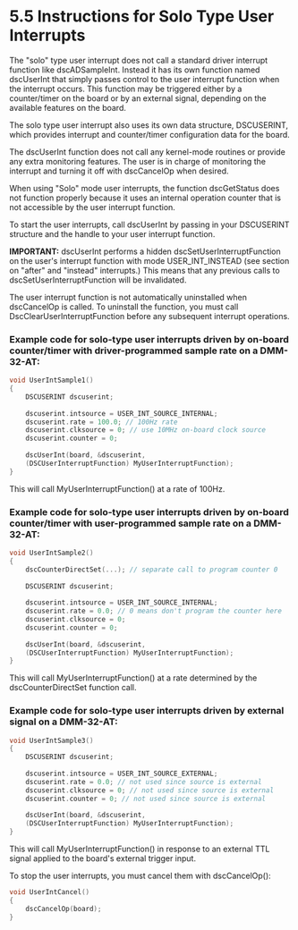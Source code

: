 # 5.5 Instructions for Solo Type User Interrupts

The "solo" type user interrupt does not call a standard driver interrupt function like dscADSampleInt. Instead it has its own function named dscUserInt that simply passes control to the user interrupt function when the interrupt occurs. This function may be triggered either by a counter/timer on the board or by an external signal, depending on the available features on the board.

The solo type user interrupt also uses its own data structure, DSCUSERINT, which provides interrupt and counter/timer configuration data for the board.

The dscUserInt function does not call any kernel-mode routines or provide any extra monitoring features. The user is in charge of monitoring the interrupt and turning it off with dscCancelOp when desired.

When using "Solo" mode user interrupts, the function dscGetStatus does not function properly because it uses an internal operation counter that is not accessible by the user interrupt function.

To start the user interrupts, call dscUserInt by passing in your DSCUSERINT structure and the handle to your user interrupt function.

**IMPORTANT:** dscUserInt performs a hidden dscSetUserInterruptFunction on the user's interrupt function with mode USER\_INT\_INSTEAD (see section on "after" and "instead" interrupts.) This means that any previous calls to dscSetUserInterruptFunction will be invalidated.

The user interrupt function is not automatically uninstalled when dscCancelOp is called. To uninstall the function, you must call DscClearUserInterruptFunction before any subsequent interrupt operations.

### Example code for solo-type user interrupts driven by on-board counter/timer with driver-programmed sample rate on a DMM-32-AT:

```c
void UserIntSample1()
{
    DSCUSERINT dscuserint;
    
    dscuserint.intsource = USER_INT_SOURCE_INTERNAL;
    dscuserint.rate = 100.0; // 100Hz rate
    dscuserint.clksource = 0; // use 10MHz on-board clock source
    dscuserint.counter = 0;
    
    dscUserInt(board, &dscuserint,
    (DSCUserInterruptFunction) MyUserInterruptFunction);
}
```

This will call MyUserInterruptFunction() at a rate of 100Hz.

### Example code for solo-type user interrupts driven by on-board counter/timer with user-programmed sample rate on a DMM-32-AT:

```c
void UserIntSample2()
{
    dscCounterDirectSet(...); // separate call to program counter 0
    
    DSCUSERINT dscuserint;
    
    dscuserint.intsource = USER_INT_SOURCE_INTERNAL;
    dscuserint.rate = 0.0; // 0 means don't program the counter here
    dscuserint.clksource = 0;
    dscuserint.counter = 0;
    
    dscUserInt(board, &dscuserint,
    (DSCUserInterruptFunction) MyUserInterruptFunction);
}
```

This will call MyUserInterruptFunction() at a rate determined by the dscCounterDirectSet function call.

### Example code for solo-type user interrupts driven by external signal on a DMM-32-AT:

```c
void UserIntSample3()
{
    DSCUSERINT dscuserint;
    
    dscuserint.intsource = USER_INT_SOURCE_EXTERNAL;
    dscuserint.rate = 0.0; // not used since source is external
    dscuserint.clksource = 0; // not used since source is external
    dscuserint.counter = 0; // not used since source is external
    
    dscUserInt(board, &dscuserint,
    (DSCUserInterruptFunction) MyUserInterruptFunction);
}
```

This will call MyUserInterruptFunction() in response to an external TTL signal applied to the board's external trigger input.

To stop the user interrupts, you must cancel them with dscCancelOp():

```c
void UserIntCancel()
{
    dscCancelOp(board);
}
```

